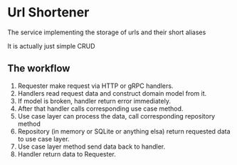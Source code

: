 # Url Shortener

The service implementing the storage
of urls and their short aliases

It is actually just simple CRUD

## The workflow
1. Requester make request via HTTP or gRPC handlers.
2. Handlers read request data and construct domain model from it.
3. If model is broken, handler return error immediately.
4. After that handler calls corresponding use case method.
5. Use case layer can process the data, call corresponding repository method
6. Repository (in memory or SQLite or anything elsa) return requested data to use case layer.
7. Use case layer method send data back to handler.
8. Handler return data to Requester.